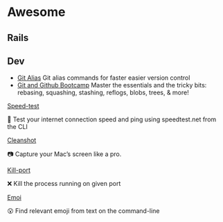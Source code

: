 # Awesome

## Rails

## Dev

- [Git Alias](https://github.com/GitAlias/gitalias) Git alias commands for faster easier version control 
- [Git and Github Bootcamp](https://www.udemy.com/course/git-and-github-bootcamp) Master the essentials and the tricky bits: rebasing, squashing, stashing, reflogs, blobs, trees, & more!

[Speed-test](https://github.com/sindresorhus/speed-test)

🚀 Test your internet connection speed and ping using speedtest.net from the CLI 

[Cleanshot](https://cleanshot.com/)

📷 Capture your Mac’s screen like a pro.

[Kill-port](https://github.com/tiaanduplessis/kill-port)

❌ Kill the process running on given port

[Emoi](https://github.com/sindresorhus/emoj)

😮 Find relevant emoji from text on the command-line
